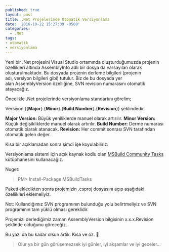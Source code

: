 ```yaml
---
published: true
layout: post
title: .Net Projelerinde Otomatik Versiyonlama
date: '2016-10-22 15:27:39 -0500'
categories:
  - .Net
tags:
- otomatik
- versiyonlama
---
```

Yeni bir .Net projesini Visual Studio ortamında oluşturduğumuzda projenin özellikleri altında AssemblyInfo adlı bir dosya da varsayılan olarak oluşturulmaktadır. Bu dosyada projenin derleme bilgileri (projenin adı, versiyon bilgileri gibi) tutulur. Biz de bu dosyada yer alan AssemblyVersion özelliğine, SVN revision numarasını otomatik atayacağız.
<!--more-->
Öncelikle .Net projelerinde versiyonlama standartını görelim;

Versiyon ({**Major**}.{**Minor**}.{**Build Number**}.{**Revision**}) şeklindedir.

**Major Version:** Büyük yeniliklerde manuel olarak artırılır.
**Minor Version:** Küçük değişikliklerde manuel olarak artırılır.
**Build Number:** Derme numarası otomatik olarak atanacak.
**Revision:** Her commit sonrası SVN tarafından otomatik gelen değer.

Kısa bir açıklamadan sonra şimdi işe koyulabiliriz.

Versiyonlama sistemi için açık kaynak kodlu olan [MSBuild Community Tasks](https://github.com/loresoft/msbuildtasks) kütüphanesini kullanacağız.

Nuget:

> PM> Install-Package MSBuildTasks

Paketi ekledikten sonra projemizin .csproj dosyasını açıp aşağıdaki özellikleri eklemeliyiz.

<Target Name="BeforeBuild">
<SvnVersion LocalPath="$(MSBuildProjectDirectory)" ToolPath="$(ProgramFiles)\\VisualSVN\\bin">
<Output TaskParameter="Revision" PropertyName="Revision" />
</SvnVersion>
<FileUpdate Files="Properties\\AssemblyInfo.cs" Regex="(\\d+)\\.(\\d+)\\.(\\d+)\\.(\\d+)" ReplacementText="$1.$2.$3.$(Revision)" />
</Target>

Not: Kullandığımız SVN programının bulunduğu yolu belirtmeliyiz ve SVN programının tam yüklü olması gereklidir.

Projemizi derlediğimiz zaman AssemblyVersion bilgisinin x.x.x.Revision şeklinde olduğunu göreceğiz.

Bu yazı da bu kadar olsun artık. Kısa ve öz. 🙂

> Olur ya bir gün görüşemezsek iyi günler, iyi akşamlar ve iyi geceler…
